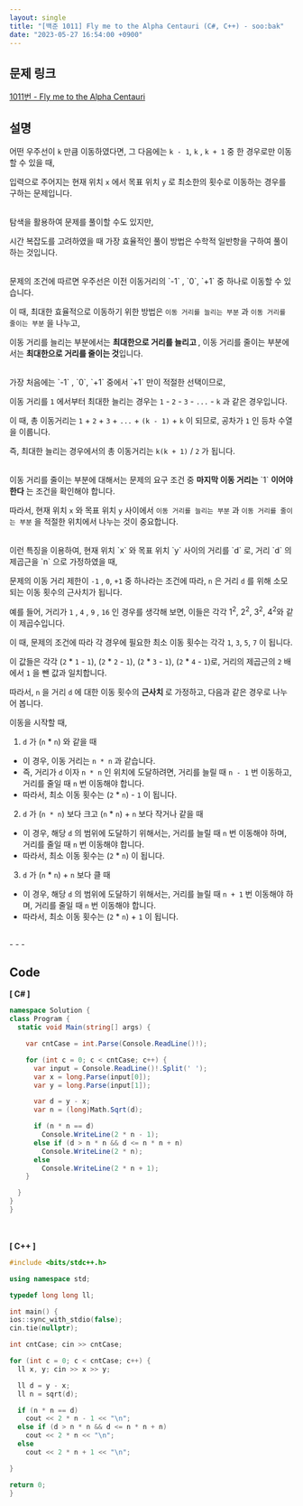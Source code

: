 ```yaml
---
layout: single
title: "[백준 1011] Fly me to the Alpha Centauri (C#, C++) - soo:bak"
date: "2023-05-27 16:54:00 +0900"
---
```


## 문제 링크
  [1011번 - Fly me to the Alpha Centauri](https://www.acmicpc.net/problem/1011)

## 설명
어떤 우주선이 `k` 만큼 이동하였다면, 그 다음에는 `k - 1`, `k` , `k + 1` 중 한 경우로만 이동할 수 있을 때, <br>

입력으로 주어지는 현재 위치 `x` 에서 목표 위치 `y` 로 최소한의 횟수로 이동하는 경우를 구하는 문제입니다. <br>
<br>

탐색을 활용하여 문제를 풀이할 수도 있지만, <br>

시간 복잡도를 고려하였을 때 가장 효율적인 풀이 방법은 수학적 일반항을 구하여 풀이하는 것입니다. <br>

<br>
문제의 조건에 따르면 우주선은 이전 이동거리의 `-1` , `0`, `+1` 중 하나로 이동할 수 있습니다. <br>

이 때, 최대한 효율적으로 이동하기 위한 방법은 `이동 거리를 늘리는 부분` 과 `이동 거리를 줄이는 부분` 을 나누고, <br>

이동 거리를 늘리는 부분에서는 <b> 최대한으로 거리를 늘리고 </b>, 이동 거리를 줄이는 부분에서는 <b> 최대한으로 거리를 줄이는 것</b>입니다. <br>

<br>
가장 처음에는 `-1` , `0`, `+1` 중에서 `+1` 만이 적절한 선택이므로, <br>

이동 거리를 `1` 에서부터 최대한 늘리는 경우는 `1` - `2` - `3` - `...` - `k` 과 같은 경우입니다. <br>

이 때, 총 이동거리는 `1` + `2` + `3` + `...` + `(k - 1)` + `k` 이 되므로, 공차가 `1` 인 등차 수열을 이룹니다. <br>

즉, 최대한 늘리는 경우에서의 총 이동거리는 `k(k + 1)` / `2` 가 됩니다. <br>

<br>
이동 거리를 줄이는 부분에 대해서는 문제의 요구 조건 중 <b>마지막 이동 거리는</b> `1` <b> 이어야 한다</b> 는 조건을 확인해야 합니다. <br>

따라서, 현재 위치 `x` 와 목표 위치 `y` 사이에서 `이동 거리를 늘리는 부분` 과 `이동 거리를 줄이는 부분` 을 적절한 위치에서 나누는 것이 중요합니다. <br>

<br>
이런 특징을 이용하여, 현재 위치 `x` 와 목표 위치 `y` 사이의 거리를 `d` 로, 거리 `d` 의 제곱근을 `n` 으로 가정하였을 때,<br>

문제의 이동 거리 제한이 `-1` , `0`, `+1` 중 하나라는 조건에 따라, `n` 은 거리 `d` 를 위해 소모되는 이동 횟수의 근사치가 됩니다. <br>

예를 들어, 거리가 `1` , `4` , `9` , `16` 인 경우를 생각해 보면, 이들은 각각 1<sup>2</sup>, 2<sup>2</sup>, 3<sup>2</sup>, 4<sup>2</sup>와 같이 제곱수입니다. <br>

이 때, 문제의 조건에 따라 각 경우에 필요한 최소 이동 횟수는 각각 `1`, `3`, `5`, `7` 이 됩니다.<br>

이 값들은 각각 (`2` * `1` - `1`), (`2` * `2` - `1`), (`2` * `3` - `1`), (`2` * `4` - `1`)로, 거리의 제곱근의 `2` 배에서 `1` 을 뺀 값과 일치합니다.<br>

따라서, `n` 을 거리 `d` 에 대한 이동 횟수의 <b> 근사치 </b> 로 가정하고, 다음과 같은 경우로 나누어 봅니다. <br>

이동을 시작할 때, <br>

1.  `d` 가 (`n` * `n`) 와 같을 때 <br>
  - 이 경우, 이동 거리는 `n * n` 과 같습니다. <br>
  - 즉, 거리가 `d` 이자 `n * n` 인 위치에 도달하려면, 거리를 늘릴 때 `n - 1` 번 이동하고, 거리를 줄일 때 `n` 번 이동해야 합니다. <br>
  - 따라서, 최소 이동 횟수는 (`2` * `n`) - `1` 이 됩니다. <br>

2. `d` 가 (`n * n`) 보다 크고 (`n` * `n`) + `n` 보다 작거나 같을 때 <br>
  - 이 경우, 해당 `d` 의 범위에 도달하기 위해서는, 거리를 늘릴 때 `n` 번 이동해야 하며, 거리를 줄일 때 `n` 번 이동해야 합니다. <br>
  - 따라서, 최소 이동 횟수는 (`2` * `n`) 이 됩니다. <br>

3. `d` 가 (`n` * `n`) + `n` 보다 클 때
  - 이 경우, 해당 `d` 의 범위에 도달하기 위해서는, 거리를 늘릴 때 `n + 1` 번 이동해야 하며, 거리를 줄일 때 `n` 번 이동해야 합니다. <br>
  - 따라서, 최소 이동 횟수는 (`2` * `n`) + `1` 이 됩니다. <br>


<br>
- - -

## Code
<b>[ C# ] </b>
<br>

  ```c#
namespace Solution {
  class Program {
    static void Main(string[] args) {

      var cntCase = int.Parse(Console.ReadLine()!);

      for (int c = 0; c < cntCase; c++) {
        var input = Console.ReadLine()!.Split(' ');
        var x = long.Parse(input[0]);
        var y = long.Parse(input[1]);

        var d = y - x;
        var n = (long)Math.Sqrt(d);

        if (n * n == d)
          Console.WriteLine(2 * n - 1);
        else if (d > n * n && d <= n * n + n)
          Console.WriteLine(2 * n);
        else
          Console.WriteLine(2 * n + 1);
      }

    }
  }
}
  ```
<br><br>
<b>[ C++ ] </b>
<br>

  ```c++
#include <bits/stdc++.h>

using namespace std;

typedef long long ll;

int main() {
  ios::sync_with_stdio(false);
  cin.tie(nullptr);

  int cntCase; cin >> cntCase;

  for (int c = 0; c < cntCase; c++) {
    ll x, y; cin >> x >> y;

    ll d = y - x;
    ll n = sqrt(d);

    if (n * n == d)
      cout << 2 * n - 1 << "\n";
    else if (d > n * n && d <= n * n + n)
      cout << 2 * n << "\n";
    else
      cout << 2 * n + 1 << "\n";

  }

  return 0;
}
  ```
